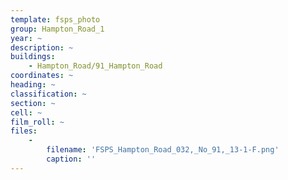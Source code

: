 ```yaml
---
template: fsps_photo
group: Hampton_Road_1
year: ~
description: ~
buildings:
    - Hampton_Road/91_Hampton_Road
coordinates: ~
heading: ~
classification: ~
section: ~
cell: ~
film_roll: ~
files:
    -
        filename: 'FSPS_Hampton_Road_032,_No_91,_13-1-F.png'
        caption: ''
---
```

